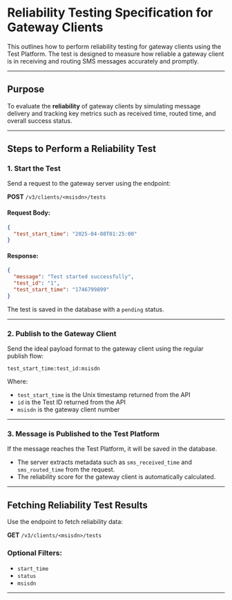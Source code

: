 # Reliability Testing Specification for Gateway Clients

This outlines how to perform reliability testing for gateway clients using the Test Platform. The test is designed to measure how reliable a gateway client is in receiving and routing SMS messages accurately and promptly.

---

## Purpose

To evaluate the **reliability** of gateway clients by simulating message delivery and tracking key metrics such as received time, routed time, and overall success status.

---

## Steps to Perform a Reliability Test

### 1. Start the Test

Send a request to the gateway server using the endpoint:

**POST** `/v3/clients/<msisdn>/tests`

#### Request Body:

```json
{
  "test_start_time": "2025-04-08T01:25:00"
}
```

#### Response:

```json
{
  "message": "Test started successfully",
  "test_id": "1",
  "test_start_time": "1746799899"
}
```

The test is saved in the database with a `pending` status.

---

### 2. Publish to the Gateway Client

Send the ideal payload format to the gateway client using the regular publish flow:

```
test_start_time:test_id:msisdn
```

Where:

- `test_start_time` is the Unix timestamp returned from the API
- `id` is the Test ID returned from the API
- `msisdn` is the gateway client number

---

### 3. Message is Published to the Test Platform

If the message reaches the Test Platform, it will be saved in the database.

- The server extracts metadata such as `sms_received_time` and `sms_routed_time` from the request.
- The reliability score for the gateway client is automatically calculated.

---

## Fetching Reliability Test Results

Use the endpoint to fetch reliability data:

**GET** `/v3/clients/<msisdn>/tests`

### Optional Filters:

- `start_time`
- `status`
- `msisdn`

---
